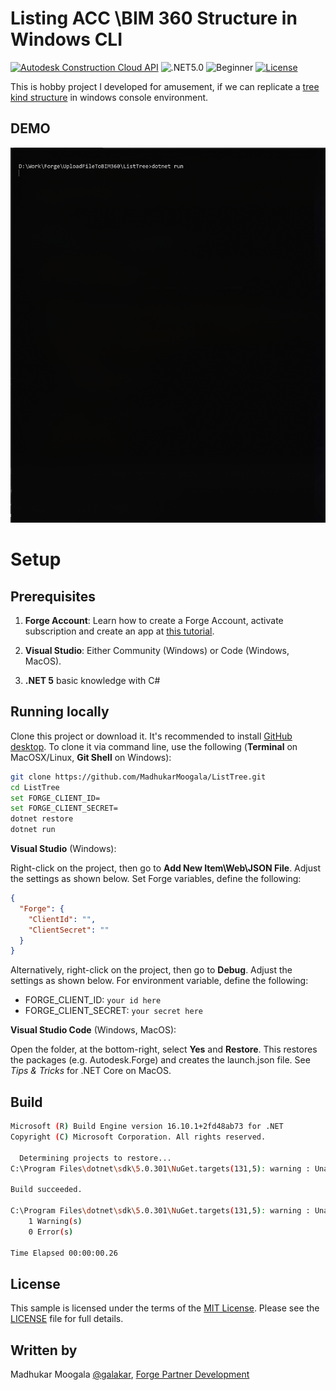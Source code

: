 #  Listing ACC \BIM 360 Structure in Windows CLI

[![Autodesk Construction Cloud API](https://img.shields.io/badge/ACC-v1-brightgreen.svg)](https://forge.autodesk.com/en/docs/acc/v1/overview/)
![.NET5.0](https://img.shields.io/badge/.NET-5.0-brightgreen.svg)
![Beginner](https://img.shields.io/badge/Level-Beginner-green.svg)
[![License](https://img.shields.io/:license-MIT-blue.svg)](http://opensource.org/licenses/MIT)



This is hobby project I developed for amusement, if we can replicate a [tree kind structure](https://learnforge.autodesk.io/#/tutorials/viewhubmodels) in windows console environment.

## DEMO

![3LeggedOAuth](https://github.com/MadhukarMoogala/ListTree/blob/master/3LeggedOAuth.gif)

# Setup

## Prerequisites

1. **Forge Account**: Learn how to create a Forge Account, activate subscription and create an app at [this tutorial](http://learnforge.autodesk.io/#/account/).

2. **Visual Studio**: Either Community (Windows) or Code (Windows, MacOS).

3. **.NET 5** basic knowledge with C#

   


## Running locally

Clone this project or download it. It's recommended to install [GitHub desktop](https://desktop.github.com/). To clone it via command line, use the following (**Terminal** on MacOSX/Linux, **Git Shell** on Windows):

```bash
git clone https://github.com/MadhukarMoogala/ListTree.git
cd ListTree
set FORGE_CLIENT_ID=
set FORGE_CLIENT_SECRET=
dotnet restore
dotnet run
```

**Visual Studio** (Windows):

Right-click on the project, then go to **Add New Item\Web\JSON File**. Adjust the settings as shown below. Set Forge variables, define the following:

```json
{
  "Forge": {
    "ClientId": "",
    "ClientSecret": ""
  }
}

```

Alternatively, right-click on the project, then go to **Debug**. Adjust the settings as shown below. For environment variable, define the following:

- FORGE_CLIENT_ID: `your id here`
- FORGE_CLIENT_SECRET: `your secret here`

**Visual Studio Code** (Windows, MacOS):

Open the folder, at the bottom-right, select **Yes** and **Restore**. This restores the packages (e.g. Autodesk.Forge) and creates the launch.json file. See *Tips & Tricks* for .NET Core on MacOS.

## Build 

```bash
Microsoft (R) Build Engine version 16.10.1+2fd48ab73 for .NET
Copyright (C) Microsoft Corporation. All rights reserved.

  Determining projects to restore...
C:\Program Files\dotnet\sdk\5.0.301\NuGet.targets(131,5): warning : Unable to find a project to restore! [D:\Work\Forge\UploadFileToBIM360\ListTree\ListTree.sln]

Build succeeded.

C:\Program Files\dotnet\sdk\5.0.301\NuGet.targets(131,5): warning : Unable to find a project to restore! [D:\Work\Forge\UploadFileToBIM360\ListTree\ListTree.sln]
    1 Warning(s)
    0 Error(s)

Time Elapsed 00:00:00.26
```

## License

This sample is licensed under the terms of the [MIT License](http://opensource.org/licenses/MIT). Please see the [LICENSE](https://github.com/MadhukarMoogala/ListTree/blob/master/LICENSE) file for full details.

## Written by

Madhukar Moogala [@galakar](http://twitter.com/galakar), [Forge Partner Development](http://forge.autodesk.com/)






